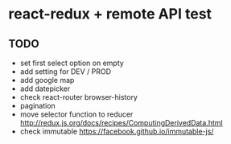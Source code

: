 # react-redux + remote API test
## TODO
* set first select option on empty
* add setting for DEV / PROD
* add google map
* add datepicker
* check react-router browser-history
* pagination
* move selector function to reducer http://redux.js.org/docs/recipes/ComputingDerivedData.html
* check immutable https://facebook.github.io/immutable-js/
